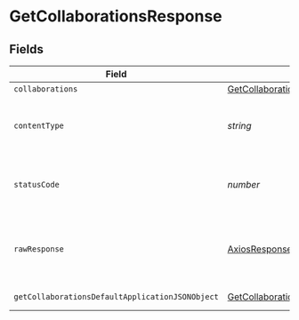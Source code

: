 # GetCollaborationsResponse


## Fields

| Field                                                                                                         | Type                                                                                                          | Required                                                                                                      | Description                                                                                                   |
| ------------------------------------------------------------------------------------------------------------- | ------------------------------------------------------------------------------------------------------------- | ------------------------------------------------------------------------------------------------------------- | ------------------------------------------------------------------------------------------------------------- |
| `collaborations`                                                                                              | [GetCollaborationsCollaboration](../../models/operations/getcollaborationscollaboration.md)[]                 | :heavy_minus_sign:                                                                                            | Collaborations                                                                                                |
| `contentType`                                                                                                 | *string*                                                                                                      | :heavy_check_mark:                                                                                            | HTTP response content type for this operation                                                                 |
| `statusCode`                                                                                                  | *number*                                                                                                      | :heavy_check_mark:                                                                                            | HTTP response status code for this operation                                                                  |
| `rawResponse`                                                                                                 | [AxiosResponse](https://axios-http.com/docs/res_schema)                                                       | :heavy_minus_sign:                                                                                            | Raw HTTP response; suitable for custom response parsing                                                       |
| `getCollaborationsDefaultApplicationJSONObject`                                                               | [GetCollaborationsDefaultApplicationJSON](../../models/operations/getcollaborationsdefaultapplicationjson.md) | :heavy_minus_sign:                                                                                            | Error response.                                                                                               |